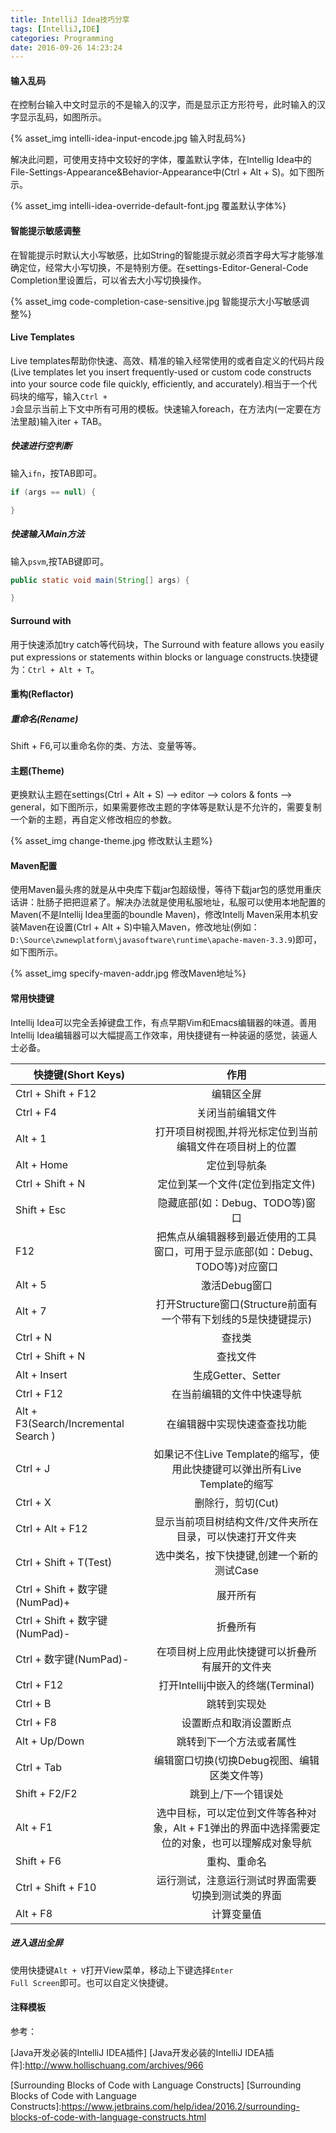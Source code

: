 ```yaml
---
title: IntelliJ Idea技巧分享
tags: [IntelliJ,IDE]
categories: Programming
date: 2016-09-26 14:23:24
---
```



#### 输入乱码

在控制台输入中文时显示的不是输入的汉字，而是显示正方形符号，此时输入的汉字显示乱码，如图所示。

{% asset_img intelli-idea-input-encode.jpg 输入时乱码%}


<!-- more -->

解决此问题，可使用支持中文较好的字体，覆盖默认字体，在Intellig Idea中的File-Settings-Appearance&Behavior-Appearance中(Ctrl + Alt + S)。如下图所示。

{% asset_img intelli-idea-override-default-font.jpg 覆盖默认字体%}

#### 智能提示敏感调整

在智能提示时默认大小写敏感，比如String的智能提示就必须首字母大写才能够准确定位，经常大小写切换，不是特别方便。在settings-Editor-General-Code Completion里设置后，可以省去大小写切换操作。

{% asset_img code-completion-case-sensitive.jpg 智能提示大小写敏感调整%}


#### Live Templates

Live templates帮助你快速、高效、精准的输入经常使用的或者自定义的代码片段(Live templates let you insert frequently-used or custom code constructs into your source code file quickly, efficiently, and accurately).相当于一个代码块的缩写，输入<code>Ctrl + J</code>会显示当前上下文中所有可用的模板。快速输入foreach，在方法内(一定要在方法里敲)输入iter + TAB。

##### 快速进行空判断

输入<code>ifn</code>，按TAB即可。

```Java
if (args == null) {

}
```

##### 快速输入Main方法

输入<code>psvm</code>,按TAB键即可。

```Java
public static void main(String[] args) {

}
```

#### Surround with

用于快速添加try catch等代码块，The Surround with feature allows you easily put expressions or statements within blocks or language constructs.快捷键为：<code>Ctrl + Alt + T</code>。


#### 重构(Reflactor)

##### 重命名(Rename)

Shift + F6,可以重命名你的类、方法、变量等等。

#### 主题(Theme)

更换默认主题在settings(Ctrl + Alt + S) –> editor –> colors & fonts –> general，如下图所示，如果需要修改主题的字体等是默认是不允许的，需要复制一个新的主题，再自定义修改相应的参数。

{% asset_img change-theme.jpg 修改默认主题%}

#### Maven配置

使用Maven最头疼的就是从中央库下载jar包超级慢，等待下载jar包的感觉用重庆话讲：肚肠子把把逗紧了。解决办法就是使用私服地址，私服可以使用本地配置的Maven(不是Intellij Idea里面的boundle Maven)，修改Intellj Maven采用本机安装Maven在设置(Ctrl + Alt + S)中输入Maven，修改地址(例如：<code>D:\Source\zwnewplatform\javasoftware\runtime\apache-maven-3.3.9</code>)即可，如下图所示。

{% asset_img specify-maven-addr.jpg 修改Maven地址%}

#### 常用快捷键

Intellij Idea可以完全丢掉键盘工作，有点早期Vim和Emacs编辑器的味道。善用Intellij Idea编辑器可以大幅提高工作效率，用快捷键有一种装逼的感觉，装逼人士必备。

| 快捷键(Short Keys)        | 作用           |
| ----------------- |:-------------:|
| Ctrl + Shift + F12      | 编辑区全屏 |
| Ctrl + F4      | 关闭当前编辑文件      |
| Alt + 1 | 打开项目树视图,并将光标定位到当前编辑文件在项目树上的位置 |
| Alt + Home | 定位到导航条 |
| Ctrl + Shift + N| 定位到某一个文件(定位到指定文件) |
| Shift + Esc | 隐藏底部(如：Debug、TODO等)窗口 |
| F12 | 把焦点从编辑器移到最近使用的工具窗口，可用于显示底部(如：Debug、TODO等)对应窗口 |
| Alt + 5 | 激活Debug窗口 |
| Alt + 7 | 打开Structure窗口(Structure前面有一个带有下划线的5是快捷键提示) |
| Ctrl + N | 查找类 |
| Ctrl + Shift + N | 查找文件 |
| Alt + Insert | 生成Getter、Setter |
| Ctrl + F12 | 在当前编辑的文件中快速导航 |
| Alt + F3(Search/Incremental Search ) |在编辑器中实现快速查查找功能 |
| Ctrl + J | 如果记不住Live Template的缩写，使用此快捷键可以弹出所有Live Template的缩写 |
| Ctrl + X | 删除行，剪切(Cut) |
| Ctrl + Alt + F12 | 显示当前项目树结构文件/文件夹所在目录，可以快速打开文件夹 |
| Ctrl + Shift + T(Test) | 选中类名，按下快捷键,创建一个新的测试Case |
| Ctrl + Shift + 数字键(NumPad)+ | 展开所有 |
| Ctrl + Shift + 数字键(NumPad)- | 折叠所有 |
| Ctrl +  数字键(NumPad)- | 在项目树上应用此快捷键可以折叠所有展开的文件夹 |
| Ctrl + F12 | 打开Intellij中嵌入的终端(Terminal) |
| Ctrl + B | 跳转到实现处 |
| Ctrl + F8 | 设置断点和取消设置断点 |
| Alt + Up/Down | 跳转到下一个方法或者属性 |
| Ctrl + Tab | 编辑窗口切换(切换Debug视图、编辑区类文件等) |
| Shift + F2/F2 | 跳到上/下一个错误处 |
| Alt + F1 | 选中目标，可以定位到文件等各种对象，Alt + F1弹出的界面中选择需要定位的对象，也可以理解成对象导航 |
| Shift + F6 | 重构、重命名 |
| Ctrl + Shift + F10 | 运行测试，注意运行测试时界面需要切换到测试类的界面 |
| Alt + F8 | 计算变量值 |

##### 进入退出全屏

使用快捷键<code>Alt + V</code>打开View菜单，移动上下键选择<code>Enter Full Screen</code>即可。也可以自定义快捷键。


#### 注释模板


参考：

[Java开发必装的IntelliJ IDEA插件]
[Java开发必装的IntelliJ IDEA插件]:http://www.hollischuang.com/archives/966

[Surrounding Blocks of Code with Language Constructs]
[Surrounding Blocks of Code with Language Constructs]:https://www.jetbrains.com/help/idea/2016.2/surrounding-blocks-of-code-with-language-constructs.html


